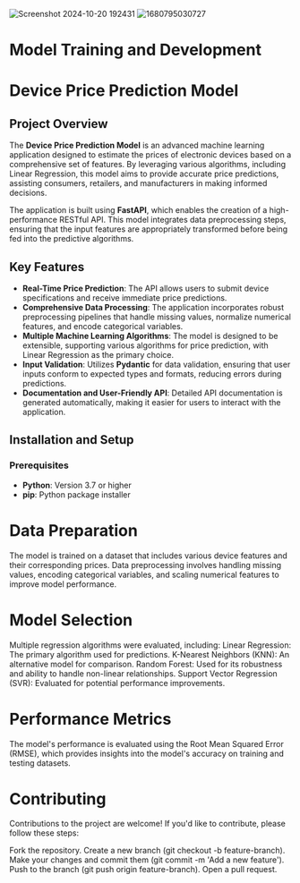 

![Screenshot 2024-10-20 192431](https://github.com/user-attachments/assets/a7216a7f-a7a7-4812-a888-3284298f0d79)
![1680795030727](https://github.com/user-attachments/assets/09f77f76-232e-41d7-8b6d-7375cc6dd7b5)

# Model Training and Development


# Device Price Prediction Model

## Project Overview

The **Device Price Prediction Model** is an advanced machine learning application designed to estimate the prices of electronic devices based on a comprehensive set of features. By leveraging various algorithms, including Linear Regression, this model aims to provide accurate price predictions, assisting consumers, retailers, and manufacturers in making informed decisions.

The application is built using **FastAPI**, which enables the creation of a high-performance RESTful API. This model integrates data preprocessing steps, ensuring that the input features are appropriately transformed before being fed into the predictive algorithms.

## Key Features

- **Real-Time Price Prediction**: The API allows users to submit device specifications and receive immediate price predictions.
- **Comprehensive Data Processing**: The application incorporates robust preprocessing pipelines that handle missing values, normalize numerical features, and encode categorical variables.
- **Multiple Machine Learning Algorithms**: The model is designed to be extensible, supporting various algorithms for price prediction, with Linear Regression as the primary choice.
- **Input Validation**: Utilizes **Pydantic** for data validation, ensuring that user inputs conform to expected types and formats, reducing errors during predictions.
- **Documentation and User-Friendly API**: Detailed API documentation is generated automatically, making it easier for users to interact with the application.

## Installation and Setup

### Prerequisites

- **Python**: Version 3.7 or higher
- **pip**: Python package installer




# Data Preparation
The model is trained on a dataset that includes various device features and their corresponding prices.
Data preprocessing involves handling missing values, encoding categorical variables, and scaling numerical features to improve model performance.
# Model Selection
Multiple regression algorithms were evaluated, including:
Linear Regression: The primary algorithm used for predictions.
K-Nearest Neighbors (KNN): An alternative model for comparison.
Random Forest: Used for its robustness and ability to handle non-linear relationships.
Support Vector Regression (SVR): Evaluated for potential performance improvements.
# Performance Metrics
The model's performance is evaluated using the Root Mean Squared Error (RMSE), which provides insights into the model's accuracy on training and testing datasets.

# Contributing
Contributions to the project are welcome! If you'd like to contribute, please follow these steps:

Fork the repository.
Create a new branch (git checkout -b feature-branch).
Make your changes and commit them (git commit -m 'Add a new feature').
Push to the branch (git push origin feature-branch).
Open a pull request.
